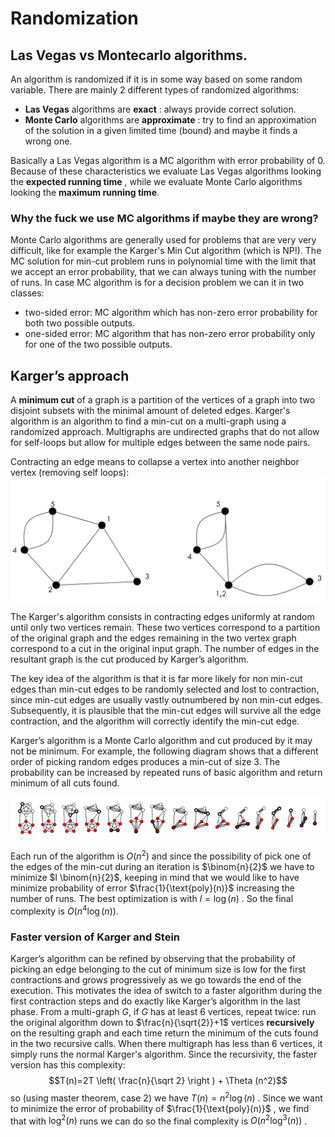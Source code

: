# Randomization 

## Las Vegas vs Montecarlo algorithms. 

An algorithm is randomized if it is in some way based on some random variable. There are mainly 2 different types of randomized algorithms:

- **Las Vegas** algorithms are **exact** : always provide correct solution.
- **Monte Carlo** algorithms are **approximate** : try to find an approximation of the solution in a given limited time (bound) and maybe it finds a wrong one.

Basically a Las Vegas algorithm is a MC algorithm with error probability of 0. Because of these characteristics we evaluate Las Vegas algorithms looking the **expected running time** , while we evaluate Monte Carlo algorithms looking the **maximum running time**. 

### Why the fuck we use MC algorithms if maybe they are wrong?

Monte Carlo algorithms are generally used for problems that are very very difficult, like for example the Karger's Min Cut algorithm (which is NP!). The MC solution for min-cut problem runs in polynomial time with the limit that we accept an error probability, that we can always tuning with the number of runs. 
In case MC algorithm is for a decision problem we can it in two classes: 

- two-sided error: MC algorithm which has non-zero error probability for both two possible outputs. 
- one-sided error: MC algorithm that has non-zero error probability only for one of the two possible outputs. 


## Karger’s approach

A **minimum cut** of a graph is a partition of the vertices of a graph into two disjoint subsets with the minimal amount of deleted edges. Karger's algorithm is an algorithm to find a min-cut on a multi-graph using a randomized approach. Multigraphs are undirected graphs that do not allow for self-loops but allow for multiple edges between the same node pairs.

Contracting an edge means to collapse a vertex into another neighbor vertex (removing self loops):
![](images/c0892efd0ab30537c18e80377885140a.png)


The Karger's algorithm consists in contracting edges uniformly at random until only two vertices remain. These two vertices correspond to a partition of the original graph and the edges remaining in the two vertex graph correspond to a cut in the original input graph.
The number of edges in the resultant graph is the cut produced by Karger’s algorithm. 

The key idea of the algorithm is that it is far more likely for non min-cut edges than min-cut edges to be randomly selected and lost to contraction, since min-cut edges are usually vastly outnumbered by non min-cut edges. Subsequently, it is plausible that the min-cut edges will survive all the edge contraction, and the algorithm will correctly identify the min-cut edge.

Karger’s algorithm is a Monte Carlo algorithm and cut produced by it may not be minimum. For example, the following diagram shows that a different order of picking random edges produces a min-cut of size 3.
The probability can be increased by repeated runs of basic algorithm and return minimum of all cuts found.

![](images/5e5cd01be75da238f6c5c66c4a1e5d1f.png)


Each run of the algorithm is $O(n^2)$ and since the possibility of pick one of the edges of the min-cut during an iteration is $\binom{n}{2}$ we have to minimize $l \binom{n}{2}$, keeping in mind that we would like to have minimize probability of error $\frac{1}{\text{poly}(n)}$ increasing the number of runs. The best optimization is with $l =\log (n)$ . So the final complexity is $O(n^4 \log (n))$.

### Faster version of Karger and Stein 

Karger’s algorithm can be refined by observing that the probability of picking an edge belonging to the cut of minimum size is low for the first contractions and grows progressively as we go towards the end of the execution. This motivates the idea of switch to a faster algorithm during the first contraction steps and do exactly like Karger’s algorithm in the last phase.  From a multi-graph $G$, if $G$ has at least 6 vertices, repeat twice: run the original algorithm down to $\frac{n}{\sqrt{2}}+1$ vertices **recursively** on the resulting graph and each time return the minimum of the cuts found in the two recursive calls. When there multigraph has less than 6 vertices, it simply runs the normal Karger's algorithm. 
Since the recursivity, the faster version has this complexity:
$$T(n)=2T \left( \frac{n}{\sqrt 2} \right ) + \Theta (n^2)$$
so (using master theorem, case 2) we have $T(n)=n^2 \log (n)$ . Since we want to minimize the error of probability of $\frac{1}{\text{poly}(n)}$ , we find that with $\log ^2 (n)$ runs we can do so the final complexity is $O(n^2 \log^3(n))$ .



